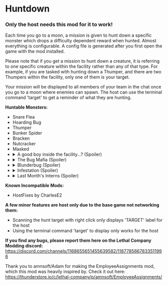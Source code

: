# Huntdown

### Only the host needs this mod for it to work!

Each time you go to a moon, a mission is given to hunt down a specific monster which drops a difficulty dependent reward when hunted. Almost everything is configurable. A config file is generated after you first open the game with the mod installed.

Please note that if you get a mission to hunt down a creature, it is referring to one specific creature within the facility rather than any of that type. For example, if you are tasked with hunting down a Thumper, and there are two Thumpers within the facility, only one of them is your target.

Your mission will be displayed to all members of your team in the chat once you go to a moon where enemies can spawn. The host can use the terminal command 'target' to get a reminder of what they are hunting.

**Huntable Monsters:**
- Snare Flea
- Hoarding Bug
- Thumper
- Bunker Spider
- Bracken
- Nutcracker
- Masked
- <details><summary>A good boy inside the facility...? (Spoiler)</summary>An Eyeless Dog but indoors</details>
- <details><summary>The Bug Mafia (Spoiler)</summary>A bunch of Hoarding Bugs with shovels</details>
- <details><summary>Blunderbug (Spoiler)</summary>A Hoarding Bug with a shotgun (WIP)</details>
- <details><summary>Infestation (Spoiler)</summary>A bunch of bugs (1 Bunker Spider, 2 Hoarding Bugs and 2 Snare Fleas in the same area)</details>
- <details><summary>Last Month's Interns (Spoiler)</summary>Four Masked men coming to kill you</details>

**Known Incompatible Mods:**
- HostFixes by CharlesE2

**A few minor features are host only due to the base game not networking them:**
- Scanning the hunt target with right click only displays 'TARGET' label for the host
- Using the terminal command 'target' to display only works for the host

**If you find any bugs, please report them here on the Lethal Company Modding discord:** https://discord.com/channels/1168655651455639582/1187785667833511996

Thank you to amnsoft/Adam for making the EmployeeAssignments mod, which this mod was heavily inspired by. Check it out here: https://thunderstore.io/c/lethal-company/p/amnsoft/EmployeeAssignments/
